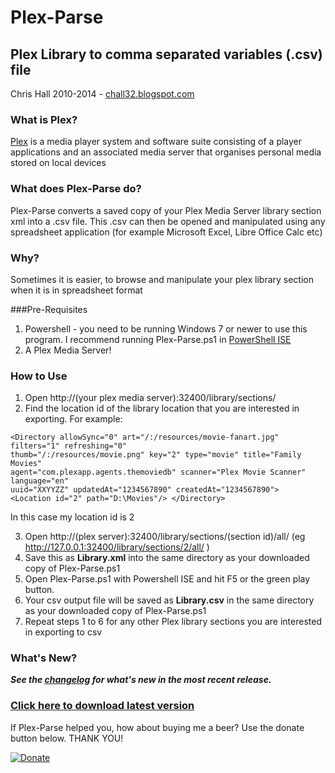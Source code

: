 Plex-Parse
==========

## Plex Library to comma separated variables (.csv) file 
Chris Hall 2010-2014 - [chall32.blogspot.com]

### What is Plex?
[Plex] is a media player system and software suite consisting of a player applications and an associated media server that organises personal media stored on local devices

### What does Plex-Parse do?
Plex-Parse converts a saved copy of your Plex Media Server library section xml into a .csv file.  This .csv can then be opened and manipulated using any spreadsheet application (for example Microsoft Excel, Libre Office Calc etc) 

### Why?
Sometimes it is easier, to browse and manipulate your plex library section when it is in spreadsheet format 

###Pre-Requisites
1.  Powershell - you need to be running Windows 7 or newer to use this program. I recommend running Plex-Parse.ps1 in [PowerShell ISE]
2.  A Plex Media Server!

### How to Use
1.  Open http://(your plex media server):32400/library/sections/
2.  Find the location id of the library location that you are interested in exporting.  For example:

``` 
<Directory allowSync="0" art="/:/resources/movie-fanart.jpg" filters="1" refreshing="0" 
thumb="/:/resources/movie.png" key="2" type="movie" title="Family Movies" 
agent="com.plexapp.agents.themoviedb" scanner="Plex Movie Scanner" language="en" 
uuid="XXYYZZ" updatedAt="1234567890" createdAt="1234567890"> 
<Location id="2" path="D:\Movies"/> </Directory>
```

In this case my location id is 2

3.  Open http://(plex server):32400/library/sections/(section id)/all/ 
        (eg http://127.0.0.1:32400/library/sections/2/all/ )
4.  Save this as **Library.xml** into the same directory as your downloaded copy of Plex-Parse.ps1
5.  Open Plex-Parse.ps1 with Powershell ISE and hit F5 or the green play button.
6.  Your csv output file will be saved as **Library.csv**  in the same directory as your downloaded copy of Plex-Parse.ps1
7.  Repeat steps 1 to 6 for any other Plex library sections you are interested in exporting to csv

### What's New?
***See the [changelog] for what's new in the most recent release.***


### [Click here to download latest version](https://github.com/chall32/plex-parse/blob/master/Plex-Parse.ps1?raw=true)

If Plex-Parse helped you, how about buying me a beer? Use the donate button below. THANK YOU!

[![Donate](https://www.paypalobjects.com/en_US/i/btn/btn_donate_LG.gif)](https://www.paypal.com/cgi-bin/webscr?cmd=_s-xclick&hosted_button_id=KT462HRW7XQ3J)

[PowerShell ISE]:http://blogs.technet.com/b/heyscriptingguy/archive/2012/02/07/learn-how-to-use-the-free-powershell-ise-to-edit-scripts.aspx
[changelog]: https://github.com/chall32/plex-parse/blob/master/ChangeLog.txt
[chall32.blogspot.com]: http://chall32.blogspot.com
[Plex]:https://plex.tv/